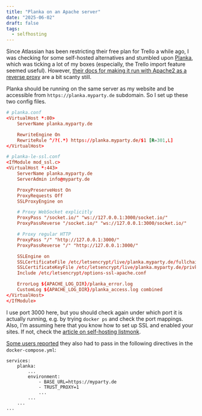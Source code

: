 ```yaml
---
title: "Planka on an Apache server"
date: "2025-06-02"
draft: false
tags:
  - selfhosting
---
```


Since Atlassian has been restricting their free plan for Trello a while ago, I was checking for some self-hosted alternatives and stumbled upon [Planka](https://planka.app/), which was ticking a lot of my boxes (especially, the Trello import feature seemed useful). However, [their docs for making it run with Apache2 as a reverse proxy](https://docs.planka.cloud/docs/configuration/reverse-proxy/apache2) are a bit scanty still. 

Planka should be running on the same server as my website and be accessible from `https://planka.myparty.de` subdomain. So I set up these two config files. 

```conf
# planka.conf
<VirtualHost *:80>
    ServerName planka.myparty.de

    RewriteEngine On
    RewriteRule ^/?(.*) https://planka.myparty.de/$1 [R=301,L]
</VirtualHost>
```
```conf
# planka-le-ssl.conf
<IfModule mod_ssl.c>
<VirtualHost *:443>
    ServerName planka.myparty.de
    ServerAdmin info@myparty.de

    ProxyPreserveHost On
    ProxyRequests Off
    SSLProxyEngine on

    # Proxy WebSocket explicitly
    ProxyPass "/socket.io/" "ws://127.0.0.1:3000/socket.io/"
    ProxyPassReverse "/socket.io/" "ws://127.0.0.1:3000/socket.io/"

    # Proxy regular HTTP
    ProxyPass "/" "http://127.0.0.1:3000/"
    ProxyPassReverse "/" "http://127.0.0.1:3000/"

    SSLEngine on
    SSLCertificateFile /etc/letsencrypt/live/planka.myparty.de/fullchain.pem
    SSLCertificateKeyFile /etc/letsencrypt/live/planka.myparty.de/privkey.pem
    Include /etc/letsencrypt/options-ssl-apache.conf

    ErrorLog ${APACHE_LOG_DIR}/planka_error.log
    CustomLog ${APACHE_LOG_DIR}/planka_access.log combined
</VirtualHost>
</IfModule>
```

I use port 3000 here, but you should check again under which port it is actually running, e.g. by trying `docker ps` and check the port mappings. Also, I'm assuming here that you know how to set up SSL and enabled your sites. If not, check the [article on self-hosting listmonk](./listmonkapache).

[Some users reported](https://github.com/plankanban/planka/issues/223) they also had to pass in the following directives in the `docker-compose.yml`:
```
services:
    planka:
        ...
        environment: 
            - BASE_URL=https://myparty.de
            - TRUST_PROXY=1 
            ...    
        ...
    ...
...
```